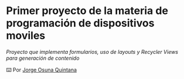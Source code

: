 # Primer proyecto de la materia de programación de dispositivos moviles
_Proyecto que implementa formularios, uso de layouts y Recycler Views para generación de contenido_

⌨️ Por [Jorge Osuna Quintana](https://github.com/JorgeOsunaQ)